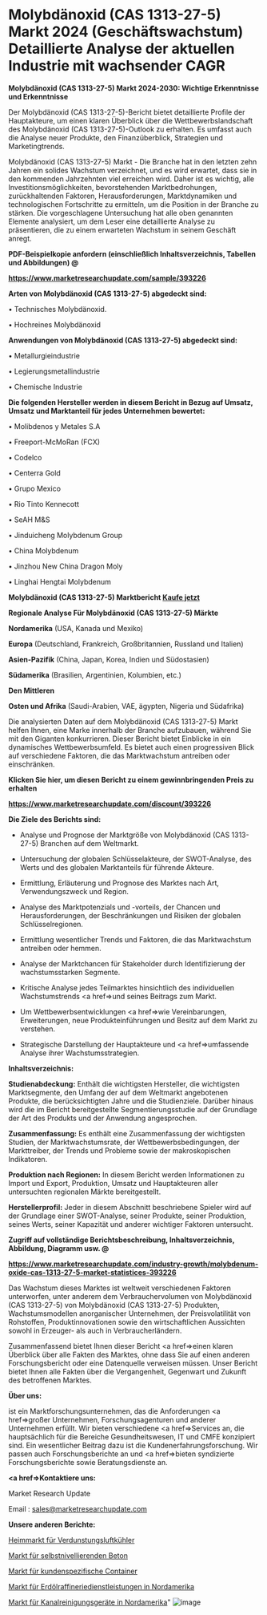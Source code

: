 # Molybdänoxid (CAS 1313-27-5) Markt 2024 (Geschäftswachstum) Detaillierte Analyse der aktuellen Industrie mit wachsender CAGR

<strong>Molybdänoxid (CAS 1313-27-5) Markt 2024-2030: Wichtige Erkenntnisse und Erkenntnisse</strong>

Der Molybdänoxid (CAS 1313-27-5)-Bericht bietet detaillierte Profile der Hauptakteure, um einen klaren Überblick über die Wettbewerbslandschaft des Molybdänoxid (CAS 1313-27-5)-Outlook zu erhalten. Es umfasst auch die Analyse neuer Produkte, den Finanzüberblick, Strategien und Marketingtrends.

Molybdänoxid (CAS 1313-27-5) Markt - Die Branche hat in den letzten zehn Jahren ein solides Wachstum verzeichnet, und es wird erwartet, dass sie in den kommenden Jahrzehnten viel erreichen wird. Daher ist es wichtig, alle Investitionsmöglichkeiten, bevorstehenden Marktbedrohungen, zurückhaltenden Faktoren, Herausforderungen, Marktdynamiken und technologischen Fortschritte zu ermitteln, um die Position in der Branche zu stärken. Die vorgeschlagene Untersuchung hat alle oben genannten Elemente analysiert, um dem Leser eine detaillierte Analyse zu präsentieren, die zu einem erwarteten Wachstum in seinem Geschäft anregt.



<strong><b>PDF-Beispielkopie anfordern (einschließlich Inhaltsverzeichnis, Tabellen und Abbildungen) @ </b></strong>

<strong><a href=https://www.marketresearchupdate.com/sample/393226>

<strong>https://www.marketresearchupdate.com/sample/393226</u></a></strong></strong>



<strong>Arten von Molybdänoxid (CAS 1313-27-5) abgedeckt sind:</strong>

• Technisches Molybdänoxid.

• Hochreines Molybdänoxid



<strong>Anwendungen von Molybdänoxid (CAS 1313-27-5) abgedeckt sind:</strong>

• Metallurgieindustrie

• Legierungsmetallindustrie

• Chemische Industrie



<strong>Die folgenden Hersteller werden in diesem Bericht in Bezug auf Umsatz, Umsatz und Marktanteil für jedes Unternehmen bewertet:</strong>

• Molibdenos y Metales S.A

• Freeport-McMoRan (FCX)

• Codelco

• Centerra Gold

• Grupo Mexico

• Rio Tinto Kennecott

• SeAH M&S

• Jinduicheng Molybdenum Group

• China Molybdenum

• Jinzhou New China Dragon Moly

• Linghai Hengtai Molybdenum



<strong>Molybdänoxid (CAS 1313-27-5) Marktbericht <a href=https://www.marketresearchupdate.com/buynow/393226>Kaufe jetzt</a></strong>



<strong>Regionale Analyse Für Molybdänoxid (CAS 1313-27-5) Märkte</strong>



<strong>Nordamerika</strong> (USA, Kanada und Mexiko)



<strong>Europa</strong> (Deutschland, Frankreich, Großbritannien, Russland und Italien)



<strong>Asien-Pazifik</strong> (China, Japan, Korea, Indien und Südostasien)



<strong>Südamerika</strong> (Brasilien, Argentinien, Kolumbien, etc.)



<strong>Den Mittleren</strong> 

<strong>Osten und Afrika</strong> (Saudi-Arabien, VAE, ägypten, Nigeria und Südafrika)

Die analysierten Daten auf dem Molybdänoxid (CAS 1313-27-5) Markt helfen Ihnen, eine Marke innerhalb der Branche aufzubauen, während Sie mit den Giganten konkurrieren. Dieser Bericht bietet Einblicke in ein dynamisches Wettbewerbsumfeld. Es bietet auch einen progressiven Blick auf verschiedene Faktoren, die das Marktwachstum antreiben oder einschränken.



<strong>Klicken Sie hier, um diesen Bericht zu einem gewinnbringenden Preis zu erhalten
</strong>

<strong><a href=https://www.marketresearchupdate.com/discount/393226>https://www.marketresearchupdate.com/discount/393226</b></u></strong></a>



<strong>Die Ziele des Berichts sind:</strong>

- Analyse und Prognose der Marktgröße von Molybdänoxid (CAS 1313-27-5) Branchen auf dem Weltmarkt.

- Untersuchung der globalen Schlüsselakteure, der SWOT-Analyse, des Werts und des globalen Marktanteils für führende Akteure.

- Ermittlung, Erläuterung und Prognose des Marktes nach Art, Verwendungszweck und Region.

- Analyse des Marktpotenzials und -vorteils, der Chancen und Herausforderungen, der Beschränkungen und Risiken der globalen Schlüsselregionen.

- Ermittlung wesentlicher Trends und Faktoren, die das Marktwachstum antreiben oder hemmen.

- Analyse der Marktchancen für Stakeholder durch Identifizierung der wachstumsstarken Segmente.

- Kritische Analyse jedes Teilmarktes hinsichtlich des individuellen Wachstumstrends <a href=>und</a> seines Beitrags zum Markt.

- Um Wettbewerbsentwicklungen <a href=>wie</a> Vereinbarungen, Erweiterungen, neue Produkteinführungen und Besitz auf dem Markt zu verstehen.

- Strategische Darstellung der Hauptakteure und <a href=>umfas</a>sende Analyse ihrer Wachstumsstrategien.



<strong>Inhaltsverzeichnis:</strong>



<strong>Studienabdeckung:</strong> Enthält die wichtigsten Hersteller, die wichtigsten Marktsegmente, den Umfang der auf dem Weltmarkt angebotenen Produkte, die berücksichtigten Jahre und die Studienziele. Darüber hinaus wird die im Bericht bereitgestellte Segmentierungsstudie auf der Grundlage der Art des Produkts und der Anwendung angesprochen.



<strong>Zusammenfassung:</strong> Es enthält eine Zusammenfassung der wichtigsten Studien, der Marktwachstumsrate, der Wettbewerbsbedingungen, der Markttreiber, der Trends und Probleme sowie der makroskopischen Indikatoren.



<strong>Produktion nach Regionen:</strong> In diesem Bericht werden Informationen zu Import und Export, Produktion, Umsatz und Hauptakteuren aller untersuchten regionalen Märkte bereitgestellt.



<strong>Herstellerprofil:</strong> Jeder in diesem Abschnitt beschriebene Spieler wird auf der Grundlage einer SWOT-Analyse, seiner Produkte, seiner Produktion, seines Werts, seiner Kapazität und anderer wichtiger Faktoren untersucht.



<strong><b>Zugriff auf vollständige Berichtsbeschreibung, Inhaltsverzeichnis, Abbildung, Diagramm usw. @ </b></strong>

<strong><a href=https://www.marketresearchupdate.com/industry-growth/molybdenum-oxide-cas-1313-27-5-market-statistices-393226>https://www.marketresearchupdate.com/industry-growth/molybdenum-oxide-cas-1313-27-5-market-statistices-393226</a></strong>

Das Wachstum dieses Marktes ist weltweit verschiedenen Faktoren unterworfen, unter anderem dem Verbrauchervolumen von Molybdänoxid (CAS 1313-27-5) von Molybdänoxid (CAS 1313-27-5) Produkten, Wachstumsmodellen anorganischer Unternehmen, der Preisvolatilität von Rohstoffen, Produktinnovationen sowie den wirtschaftlichen Aussichten sowohl in Erzeuger- als auch in Verbraucherländern.

Zusammenfassend bietet Ihnen dieser Bericht <a href=>einen</a> klaren Überblick über alle Fakten des Marktes, ohne dass Sie auf einen anderen Forschungsbericht oder eine Datenquelle verweisen müssen. Unser Bericht bietet Ihnen alle Fakten über die Vergangenheit, Gegenwart und Zukunft des betroffenen Marktes.



<strong>Über uns:</strong>

 ist ein Marktforschungsunternehmen, das die Anforderungen <a href=>großer</a> Unternehmen, Forschungsagenturen und anderer Unternehmen erfüllt. Wir bieten verschiedene <a href=>Services</a> an, die hauptsächlich für die Bereiche Gesundheitswesen, IT und CMFE konzipiert sind. Ein wesentlicher Beitrag dazu ist die Kundenerfahrungsforschung. Wir passen auch Forschungsberichte an und <a href=>bieten</a> syndizierte Forschungsberichte sowie Beratungsdienste an.



<strong><a href=>Kontaktiere uns:</a></strong>

Market Research Update

Email : sales@marketresearchupdate.com



<strong>Unsere anderen Berichte:</strong>

<a href=https://www.linkedin.com/pulse/evaporative-air-cooler-home-market-2023-what>Heimmarkt für Verdunstungsluftkühler</a>

<a href=https://www.linkedin.com/pulse/self-levelling-concrete-market-report-2023-top>Markt für selbstnivellierenden Beton</a>

<a href=https://www.linkedin.com/pulse/custom-containers-market-outlooks-2023-size>Markt für kundenspezifische Container</a>

<a href=https://www.linkedin.com/pulse/north-america-petroleum-refinery-service-market>Markt für Erdölraffineriedienstleistungen in Nordamerika</a>

<a href=https://www.linkedin.com/pulse/north-america-sewer-drain-cleaning-equipment-market-size>Markt für Kanalreinigungsgeräte in Nordamerika</a>"
![image](https://github.com/meghapanth/markettrends/assets/163847665/ddddc861-2350-404d-b440-bd30d0b98378)
